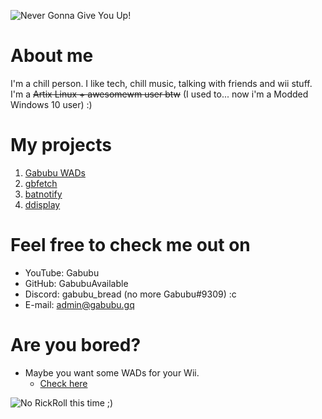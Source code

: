 ![Never Gonna Give You Up!](https://user-images.githubusercontent.com/88589756/159542089-81f02c69-0ae9-44e3-90ad-c8e5c0d696e5.png)

# About me
I'm a chill person. I like tech, chill music, talking with friends and wii stuff. I'm a ~~Artix Linux + awesomewm user btw~~ (I used to... now i'm a Modded Windows 10 user) :)

# My projects
1) [Gabubu WADs](https://github.com/Gabubu-WADs/wads)
2) [gbfetch](https://github.com/GabubuAvailable/gbfetch)
3) [batnotify](https://github.com/GabubuAvailable/batnotify)
4) [ddisplay](https://github.com/GabubuAvailable/ddisplay)

# Feel free to check me out on
- YouTube: Gabubu
- GitHub: GabubuAvailable
- Discord: gabubu_bread (no more Gabubu#9309) :c
- E-mail: admin@gabubu.gq

# Are you bored?
+ Maybe you want some WADs for your Wii.
  - [Check here](https://wads.gabubu.gq)

![No RickRoll this time ;)](https://user-images.githubusercontent.com/88589756/159552058-c600fe27-c163-49da-a3e1-cf1a33e8a2bd.png)
